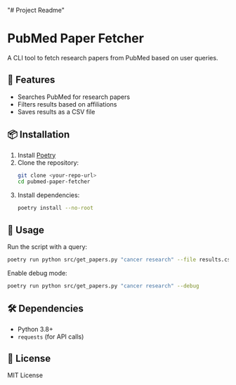 "# Project Readme" 
# PubMed Paper Fetcher

A CLI tool to fetch research papers from PubMed based on user queries.

## 🚀 Features
- Searches PubMed for research papers
- Filters results based on affiliations
- Saves results as a CSV file

## 📦 Installation

1. Install [Poetry](https://python-poetry.org/)
2. Clone the repository:
   ```sh
   git clone <your-repo-url>
   cd pubmed-paper-fetcher
   ```
3. Install dependencies:
   ```sh
   poetry install --no-root
   ```

## 🔧 Usage

Run the script with a query:

```sh
poetry run python src/get_papers.py "cancer research" --file results.csv
```

Enable debug mode:

```sh
poetry run python src/get_papers.py "cancer research" --debug
```

## 🛠 Dependencies
- Python 3.8+
- `requests` (for API calls)

## 📜 License
MIT License

